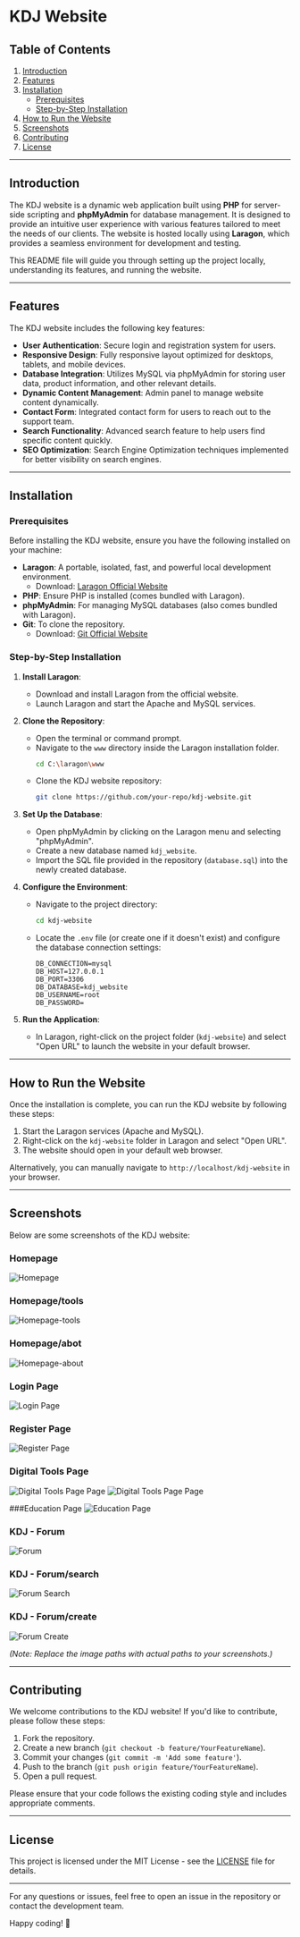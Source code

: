 # KDJ Website

## Table of Contents
1. [Introduction](#introduction)
2. [Features](#features)
3. [Installation](#installation)
   - [Prerequisites](#prerequisites)
   - [Step-by-Step Installation](#step-by-step-installation)
4. [How to Run the Website](#how-to-run-the-website)
5. [Screenshots](#screenshots)
6. [Contributing](#contributing)
7. [License](#license)

---

## Introduction

The KDJ website is a dynamic web application built using **PHP** for server-side scripting and **phpMyAdmin** for database management. It is designed to provide an intuitive user experience with various features tailored to meet the needs of our clients. The website is hosted locally using **Laragon**, which provides a seamless environment for development and testing.

This README file will guide you through setting up the project locally, understanding its features, and running the website.

---

## Features

The KDJ website includes the following key features:

- **User Authentication**: Secure login and registration system for users.
- **Responsive Design**: Fully responsive layout optimized for desktops, tablets, and mobile devices.
- **Database Integration**: Utilizes MySQL via phpMyAdmin for storing user data, product information, and other relevant details.
- **Dynamic Content Management**: Admin panel to manage website content dynamically.
- **Contact Form**: Integrated contact form for users to reach out to the support team.
- **Search Functionality**: Advanced search feature to help users find specific content quickly.
- **SEO Optimization**: Search Engine Optimization techniques implemented for better visibility on search engines.

---

## Installation

### Prerequisites

Before installing the KDJ website, ensure you have the following installed on your machine:

- **Laragon**: A portable, isolated, fast, and powerful local development environment.
  - Download: [Laragon Official Website](https://laragon.org/)
- **PHP**: Ensure PHP is installed (comes bundled with Laragon).
- **phpMyAdmin**: For managing MySQL databases (also comes bundled with Laragon).
- **Git**: To clone the repository.
  - Download: [Git Official Website](https://git-scm.com/)

### Step-by-Step Installation

1. **Install Laragon**:
   - Download and install Laragon from the official website.
   - Launch Laragon and start the Apache and MySQL services.

2. **Clone the Repository**:
   - Open the terminal or command prompt.
   - Navigate to the `www` directory inside the Laragon installation folder.
     ```bash
     cd C:\laragon\www
     ```
   - Clone the KDJ website repository:
     ```bash
     git clone https://github.com/your-repo/kdj-website.git
     ```

3. **Set Up the Database**:
   - Open phpMyAdmin by clicking on the Laragon menu and selecting "phpMyAdmin".
   - Create a new database named `kdj_website`.
   - Import the SQL file provided in the repository (`database.sql`) into the newly created database.

4. **Configure the Environment**:
   - Navigate to the project directory:
     ```bash
     cd kdj-website
     ```
   - Locate the `.env` file (or create one if it doesn't exist) and configure the database connection settings:
     ```env
     DB_CONNECTION=mysql
     DB_HOST=127.0.0.1
     DB_PORT=3306
     DB_DATABASE=kdj_website
     DB_USERNAME=root
     DB_PASSWORD=
     ```

5. **Run the Application**:
   - In Laragon, right-click on the project folder (`kdj-website`) and select "Open URL" to launch the website in your default browser.

---

## How to Run the Website

Once the installation is complete, you can run the KDJ website by following these steps:

1. Start the Laragon services (Apache and MySQL).
2. Right-click on the `kdj-website` folder in Laragon and select "Open URL".
3. The website should open in your default web browser.

Alternatively, you can manually navigate to `http://localhost/kdj-website` in your browser.

---

## Screenshots

Below are some screenshots of the KDJ website:

### Homepage
![Homepage](images/home-page.png)

### Homepage/tools
![Homepage-tools](images/home-tools.png)

### Homepage/abot
![Homepage-about](images/contact-form.png)

### Login Page
![Login Page](images/login.png)

### Register Page
![Register Page](images/register.png)

### Digital Tools Page
![Digital Tools Page Page](images/tools-1.png)
![Digital Tools Page Page](images/tools-2.png)

###Education Page
![Education Page](images/education-page.png)

### KDJ - Forum
![Forum](images/forum-page.png)

### KDJ - Forum/search
![Forum Search](images/search-in-forum.png)

### KDJ - Forum/create
![Forum Create](images/create-forum.png)

*(Note: Replace the image paths with actual paths to your screenshots.)*

---

## Contributing

We welcome contributions to the KDJ website! If you'd like to contribute, please follow these steps:

1. Fork the repository.
2. Create a new branch (`git checkout -b feature/YourFeatureName`).
3. Commit your changes (`git commit -m 'Add some feature'`).
4. Push to the branch (`git push origin feature/YourFeatureName`).
5. Open a pull request.

Please ensure that your code follows the existing coding style and includes appropriate comments.

---

## License

This project is licensed under the MIT License - see the [LICENSE](LICENSE) file for details.

---

For any questions or issues, feel free to open an issue in the repository or contact the development team.

Happy coding! 🚀
